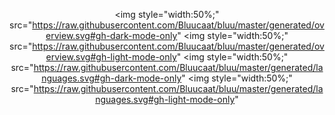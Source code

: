 <div align="center">

<img style="width:50%;" src="https://raw.githubusercontent.com/Bluucaat/bluu/master/generated/overview.svg#gh-dark-mode-only"
<img style="width:50%;" src="https://raw.githubusercontent.com/Bluucaat/bluu/master/generated/overview.svg#gh-light-mode-only"
<img style="width:50%;" src="https://raw.githubusercontent.com/Bluucaat/bluu/master/generated/languages.svg#gh-dark-mode-only"
<img style="width:50%;" src="https://raw.githubusercontent.com/Bluucaat/bluu/master/generated/languages.svg#gh-light-mode-only"

</div>
